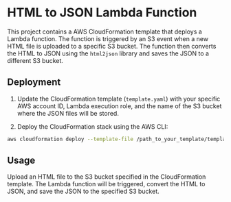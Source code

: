 # HTML to JSON Lambda Function

This project contains a AWS CloudFormation template that deploys a Lambda function. The function is triggered by an S3 event when a new HTML file is uploaded to a specific S3 bucket. The function then converts the HTML to JSON using the `html2json` library and saves the JSON to a different S3 bucket.

## Deployment

1. Update the CloudFormation template (`template.yaml`) with your specific AWS account ID, Lambda execution role, and the name of the S3 bucket where the JSON files will be stored.

2. Deploy the CloudFormation stack using the AWS CLI:

```bash
aws cloudformation deploy --template-file /path_to_your_template/template.yaml --stack-name YourStackName
```

## Usage

Upload an HTML file to the S3 bucket specified in the CloudFormation template. The Lambda function will be triggered, convert the HTML to JSON, and save the JSON to the specified S3 bucket.